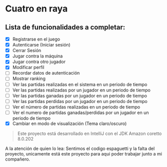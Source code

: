 # Cuatro en raya

## Lista de funcionalidades a completar:

- [x] Registrarse en el juego
- [x] Autenticarse (Iniciar sesión)
- [x] Cerrar Sesión
- [x] Jugar contra la máquina
- [x] Jugar contra otro jugador
- [x] Modificar perfil
- [ ] Recordar datos de autenticación
- [ ] Mostrar ranking
- [ ] Ver las partidas realizadas en el sistema en un periodo de tiempo
- [ ] Ver las partidas realizadas por un jugador en un periodo de tiempo
- [ ] Ver las partidas ganadas por un jugador en un periodo de tiempo
- [ ] Ver las partidas perdidas por un jugador en un periodo de tiempo
- [ ] Ver el número de partidas realizadas en un periodo de tiempo
- [ ] Ver el numero de partidas ganadas/perdidas por un jugador en un periodo de tiempo
- [x] Cambiar en modo de visualización (Tema claro/oscuro)

> Este proyecto está desarrollado en IntelliJ
> con el JDK Amazon coretto 8.0.202

A la atención de quien lo lea:
	Sentimos el codigo espaguetti y la falta del proyecto, unicamente está este proyecto para aqui poder trabajar junto a mi compañero.
